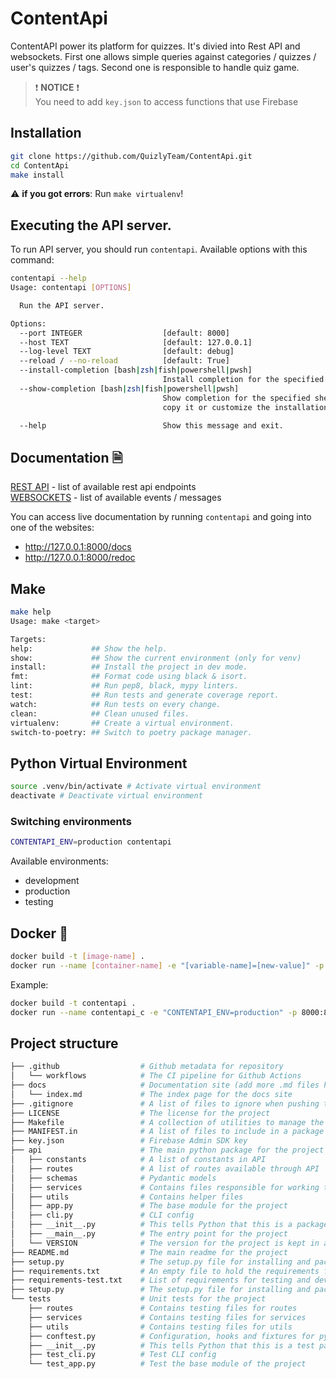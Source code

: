 # ContentApi

ContentAPI power its platform for quizzes. It's divied into Rest API and websockets. First one allows simple queries against categories / quizzes / user's quizzes / tags. Second one is responsible to handle quiz game.

> ❗ **NOTICE** ❗ \
> You need to add `key.json` to access functions that use Firebase

## Installation

```bash
git clone https://github.com/QuizlyTeam/ContentApi.git
cd ContentApi
make install
```

:warning: **if you got errors**: Run `make virtualenv`!

## Executing the API server.

To run API server, you should run `contentapi`. 
Available options with this command:

```bash
contentapi --help
Usage: contentapi [OPTIONS]

  Run the API server.

Options:
  --port INTEGER                  [default: 8000]
  --host TEXT                     [default: 127.0.0.1]
  --log-level TEXT                [default: debug]
  --reload / --no-reload          [default: True]
  --install-completion [bash|zsh|fish|powershell|pwsh]
                                  Install completion for the specified shell.
  --show-completion [bash|zsh|fish|powershell|pwsh]
                                  Show completion for the specified shell, to
                                  copy it or customize the installation.

  --help                          Show this message and exit.
```

## Documentation 🗎

[REST API](https://quizlyteam.github.io/ContentApi/) - list of available rest api endpoints \
[WEBSOCKETS](https://quizlyteam.github.io/ContentApi/websockets/) - list of available events / messages

You can access live documentation by running `contentapi` and going into one of the websites: 
- http://127.0.0.1:8000/docs
- http://127.0.0.1:8000/redoc

## Make

```bash
make help
Usage: make <target>

Targets:
help:             ## Show the help.
show:             ## Show the current environment (only for venv)
install:          ## Install the project in dev mode.
fmt:              ## Format code using black & isort.
lint:             ## Run pep8, black, mypy linters.
test:             ## Run tests and generate coverage report.
watch:            ## Run tests on every change.
clean:            ## Clean unused files.
virtualenv:       ## Create a virtual environment.
switch-to-poetry: ## Switch to poetry package manager.
```

## Python Virtual Environment

```bash
source .venv/bin/activate # Activate virtual environment
deactivate # Deactivate virtual environment
```

### Switching environments

```bash
CONTENTAPI_ENV=production contentapi
```

Available environments: 
- development
- production
- testing

## Docker 🐳

```bash
docker build -t [image-name] .
docker run --name [container-name] -e "[variable-name]=[new-value]" -p [PORT]:8000 [image-name]
```

Example:
```bash
docker build -t contentapi .
docker run --name contentapi_c -e "CONTENTAPI_ENV=production" -p 8000:8000 contentapi
```

## Project structure

```bash
├── .github                  # Github metadata for repository
│   └── workflows            # The CI pipeline for Github Actions
├── docs                     # Documentation site (add more .md files here)
│   └── index.md             # The index page for the docs site
├── .gitignore               # A list of files to ignore when pushing to Github
├── LICENSE                  # The license for the project
├── Makefile                 # A collection of utilities to manage the project
├── MANIFEST.in              # A list of files to include in a package
├── key.json                 # Firebase Admin SDK key
├── api                      # The main python package for the project
│   ├── constants            # A list of constants in API
│   ├── routes               # A list of routes available through API
│   ├── schemas              # Pydantic models
│   ├── services             # Contains files responsible for working to external APIs, database, etc.
│   ├── utils                # Contains helper files 
│   ├── app.py               # The base module for the project
│   ├── cli.py               # CLI config
│   ├── __init__.py          # This tells Python that this is a package
│   ├── __main__.py          # The entry point for the project
│   └── VERSION              # The version for the project is kept in a static file
├── README.md                # The main readme for the project
├── setup.py                 # The setup.py file for installing and packaging the project
├── requirements.txt         # An empty file to hold the requirements for the project
├── requirements-test.txt    # List of requirements for testing and devlopment
├── setup.py                 # The setup.py file for installing and packaging the project
└── tests                    # Unit tests for the project
    ├── routes               # Contains testing files for routes
    ├── services             # Contains testing files for services
    ├── utils                # Contains testing files for utils
    ├── conftest.py          # Configuration, hooks and fixtures for pytest
    ├── __init__.py          # This tells Python that this is a test package
    ├── test_cli.py          # Test CLI config
    └── test_app.py          # Test the base module of the project
```
